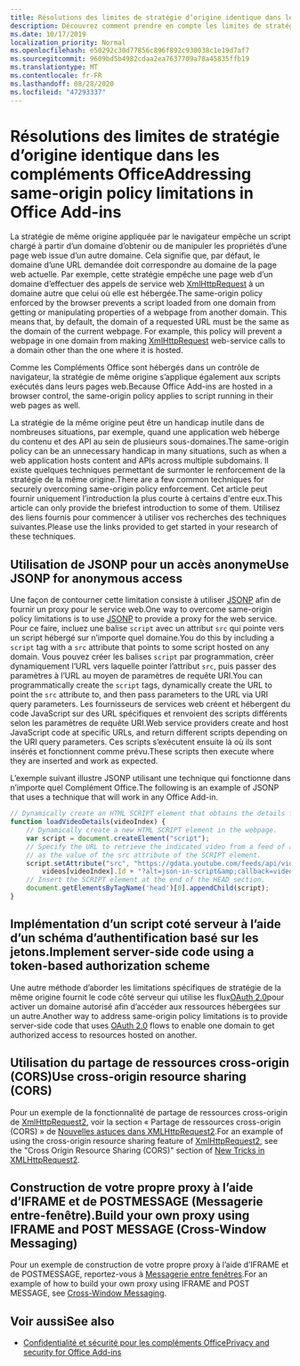 ```yaml
---
title: Résolutions des limites de stratégie d’origine identique dans les compléments Office
description: Découvrez comment prendre en compte les limites de stratégie de même origine avec JSONP, CORS, IFRAMEs et autres techniques.
ms.date: 10/17/2019
localization_priority: Normal
ms.openlocfilehash: e50292c30d77856c896f892c930038c1e19d7af7
ms.sourcegitcommit: 9609bd5b4982cdaa2ea7637709a78a45835ffb19
ms.translationtype: MT
ms.contentlocale: fr-FR
ms.lasthandoff: 08/28/2020
ms.locfileid: "47293337"
---
```

# <a name="addressing-same-origin-policy-limitations-in-office-add-ins"></a><span data-ttu-id="65b49-103">Résolutions des limites de stratégie d’origine identique dans les compléments Office</span><span class="sxs-lookup"><span data-stu-id="65b49-103">Addressing same-origin policy limitations in Office Add-ins</span></span>

<span data-ttu-id="65b49-p101">La stratégie de même origine appliquée par le navigateur empêche un script chargé à partir d’un domaine d’obtenir ou de manipuler les propriétés d’une page web issue d’un autre domaine. Cela signifie que, par défaut, le domaine d’une URL demandée doit correspondre au domaine de la page web actuelle. Par exemple, cette stratégie empêche une page web d’un domaine d’effectuer des appels de service web [XmlHttpRequest](https://www.w3.org/TR/XMLHttpRequest/) à un domaine autre que celui où elle est hébergée.</span><span class="sxs-lookup"><span data-stu-id="65b49-p101">The same-origin policy enforced by the browser prevents a script loaded from one domain from getting or manipulating properties of a webpage from another domain. This means that, by default, the domain of a requested URL must be the same as the domain of the current webpage. For example, this policy will prevent a webpage in one domain from making [XmlHttpRequest](https://www.w3.org/TR/XMLHttpRequest/) web-service calls to a domain other than the one where it is hosted.</span></span>

<span data-ttu-id="65b49-107">Comme les Compléments Office sont hébergés dans un contrôle de navigateur, la stratégie de même origine s’applique également aux scripts exécutés dans leurs pages web.</span><span class="sxs-lookup"><span data-stu-id="65b49-107">Because Office Add-ins are hosted in a browser control, the same-origin policy applies to script running in their web pages as well.</span></span>

<span data-ttu-id="65b49-108">La stratégie de la même origine peut être un handicap inutile dans de nombreuses situations, par exemple, quand une application web héberge du contenu et des API au sein de plusieurs sous-domaines.</span><span class="sxs-lookup"><span data-stu-id="65b49-108">The same-origin policy can be an unnecessary handicap in many situations, such as when a web application hosts content and APIs across multiple subdomains.</span></span> <span data-ttu-id="65b49-109">Il existe quelques techniques permettant de surmonter le renforcement de la stratégie de la même origine.</span><span class="sxs-lookup"><span data-stu-id="65b49-109">There are a few common techniques for securely overcoming same-origin policy enforcement.</span></span> <span data-ttu-id="65b49-110">Cet article peut fournir uniquement l’introduction la plus courte à certains d'entre eux.</span><span class="sxs-lookup"><span data-stu-id="65b49-110">This article can only provide the briefest introduction to some of them.</span></span> <span data-ttu-id="65b49-111">Utilisez des liens fournis pour commencer à utiliser vos recherches des techniques suivantes.</span><span class="sxs-lookup"><span data-stu-id="65b49-111">Please use the links provided to get started in your research of these techniques.</span></span>

## <a name="use-jsonp-for-anonymous-access"></a><span data-ttu-id="65b49-112">Utilisation de JSONP pour un accès anonyme</span><span class="sxs-lookup"><span data-stu-id="65b49-112">Use JSONP for anonymous access</span></span>

<span data-ttu-id="65b49-113">Une façon de contourner cette limitation consiste à utiliser [JSONP](https://www.w3schools.com/js/js_json_jsonp.asp) afin de fournir un proxy pour le service web.</span><span class="sxs-lookup"><span data-stu-id="65b49-113">One way to overcome same-origin policy limitations is to use [JSONP](https://www.w3schools.com/js/js_json_jsonp.asp) to provide a proxy for the web service.</span></span> <span data-ttu-id="65b49-114">Pour ce faire, incluez une balise `script` avec un attribut `src` qui pointe vers un script hébergé sur n’importe quel domaine.</span><span class="sxs-lookup"><span data-stu-id="65b49-114">You do this by including a `script` tag with a `src` attribute that points to some script hosted on any domain.</span></span> <span data-ttu-id="65b49-115">Vous pouvez créer les balises `script` par programmation, créer dynamiquement l’URL vers laquelle pointer l’attribut `src`, puis passer des paramètres à l’URL au moyen de paramètres de requête URI.</span><span class="sxs-lookup"><span data-stu-id="65b49-115">You can programmatically create the `script` tags, dynamically create the URL to point the `src` attribute to, and then pass parameters to the URL via URI query parameters.</span></span> <span data-ttu-id="65b49-116">Les fournisseurs de services web créent et hébergent du code JavaScript sur des URL spécifiques et renvoient des scripts différents selon les paramètres de requête URI.</span><span class="sxs-lookup"><span data-stu-id="65b49-116">Web service providers create and host JavaScript code at specific URLs, and return different scripts depending on the URI query parameters.</span></span> <span data-ttu-id="65b49-117">Ces scripts s’exécutent ensuite là où ils sont insérés et fonctionnent comme prévu.</span><span class="sxs-lookup"><span data-stu-id="65b49-117">These scripts then execute where they are inserted and work as expected.</span></span>

<span data-ttu-id="65b49-118">L’exemple suivant illustre JSONP utilisant une technique qui fonctionne dans n’importe quel Complément Office.</span><span class="sxs-lookup"><span data-stu-id="65b49-118">The following is an example of JSONP that uses a technique that will work in any Office Add-in.</span></span>

```js
// Dynamically create an HTML SCRIPT element that obtains the details for the specified video.
function loadVideoDetails(videoIndex) {
    // Dynamically create a new HTML SCRIPT element in the webpage.
    var script = document.createElement("script");
    // Specify the URL to retrieve the indicated video from a feed of a current list of videos,
    // as the value of the src attribute of the SCRIPT element. 
    script.setAttribute("src", "https://gdata.youtube.com/feeds/api/videos/" + 
        videos[videoIndex].Id + "?alt=json-in-script&amp;callback=videoDetailsLoaded");
    // Insert the SCRIPT element at the end of the HEAD section.
    document.getElementsByTagName('head')[0].appendChild(script);
}

```


## <a name="implement-server-side-code-using-a-token-based-authorization-scheme"></a><span data-ttu-id="65b49-119">Implémentation d’un script coté serveur à l’aide d’un schéma d’authentification basé sur les jetons.</span><span class="sxs-lookup"><span data-stu-id="65b49-119">Implement server-side code using a token-based authorization scheme</span></span>

<span data-ttu-id="65b49-120">Une autre méthode d’aborder les limitations spécifiques de stratégie de la même origine fournit le code côté serveur qui utilise les flux[OAuth 2.0](https://oauth.net/2/)pour activer un domaine autorisé afin d’accéder aux ressources hébergées sur un autre.</span><span class="sxs-lookup"><span data-stu-id="65b49-120">Another way to address same-origin policy limitations is to provide server-side code that uses [OAuth 2.0](https://oauth.net/2/) flows to enable one domain to get authorized access to resources hosted on another.</span></span> 


## <a name="use-cross-origin-resource-sharing-cors"></a><span data-ttu-id="65b49-121">Utilisation du partage de ressources cross-origin (CORS)</span><span class="sxs-lookup"><span data-stu-id="65b49-121">Use cross-origin resource sharing (CORS)</span></span>


<span data-ttu-id="65b49-122">Pour un exemple de la fonctionnalité de partage de ressources cross-origin de [XmlHttpRequest2](https://dvcs.w3.org/hg/xhr/raw-file/tip/Overview.html), voir la section « Partage de ressources cross-origin (CORS) » de [Nouvelles astuces dans XMLHttpRequest2](https://www.html5rocks.com/en/tutorials/file/xhr2/).</span><span class="sxs-lookup"><span data-stu-id="65b49-122">For an example of using the cross-origin resource sharing feature of [XmlHttpRequest2](https://dvcs.w3.org/hg/xhr/raw-file/tip/Overview.html), see the "Cross Origin Resource Sharing (CORS)" section of [New Tricks in XMLHttpRequest2](https://www.html5rocks.com/en/tutorials/file/xhr2/).</span></span>


## <a name="build-your-own-proxy-using-iframe-and-post-message-cross-window-messaging"></a><span data-ttu-id="65b49-123">Construction de votre propre proxy à l’aide d’IFRAME et de POSTMESSAGE (Messagerie entre-fenêtre).</span><span class="sxs-lookup"><span data-stu-id="65b49-123">Build your own proxy using IFRAME and POST MESSAGE (Cross-Window Messaging)</span></span>


<span data-ttu-id="65b49-124">Pour un exemple de construction de votre propre proxy à l’aide d’IFRAME et de POSTMESSAGE, reportez-vous à [Messagerie entre fenêtres](http://ejohn.org/blog/cross-window-messaging/).</span><span class="sxs-lookup"><span data-stu-id="65b49-124">For an example of how to build your own proxy using IFRAME and POST MESSAGE, see [Cross-Window Messaging](http://ejohn.org/blog/cross-window-messaging/).</span></span>


## <a name="see-also"></a><span data-ttu-id="65b49-125">Voir aussi</span><span class="sxs-lookup"><span data-stu-id="65b49-125">See also</span></span>

- [<span data-ttu-id="65b49-126">Confidentialité et sécurité pour les compléments Office</span><span class="sxs-lookup"><span data-stu-id="65b49-126">Privacy and security for Office Add-ins</span></span>](../concepts/privacy-and-security.md)
    

